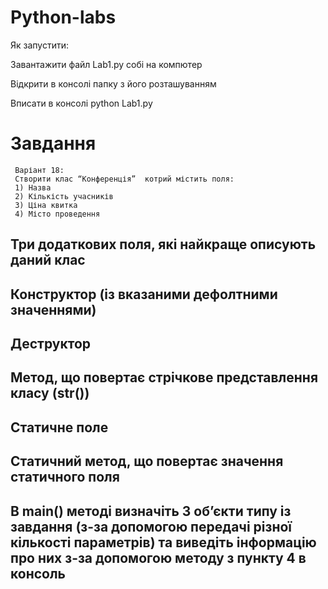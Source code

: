 # Python-labs

 Як запустити:

 Завантажити файл Lab1.py собі на компютер

 Відкрити в консолі папку з його розташуванням

 Вписати в консолі python Lab1.py

# Завдання
```
 Варіант 18:
 Створити клас “Конференція”  котрий містить поля:
 1) Назва
 2) Кількість учасників
 3) Ціна квитка
 4) Місто проведення
```
## Три додаткових поля, які найкраще описують даний клас
## Конструктор (із вказаними дефолтними значеннями)
## Деструктор
## Метод, що повертає стрічкове представлення класу (__str__())
## Статичне поле
## Статичний метод, що повертає значення статичного поля
## В main() методі визначіть 3 об’єкти типу із завдання (з-за допомогою передачі різної кількості параметрів) та виведіть інформацію про них з-за допомогою методу з пункту 4 в консоль
